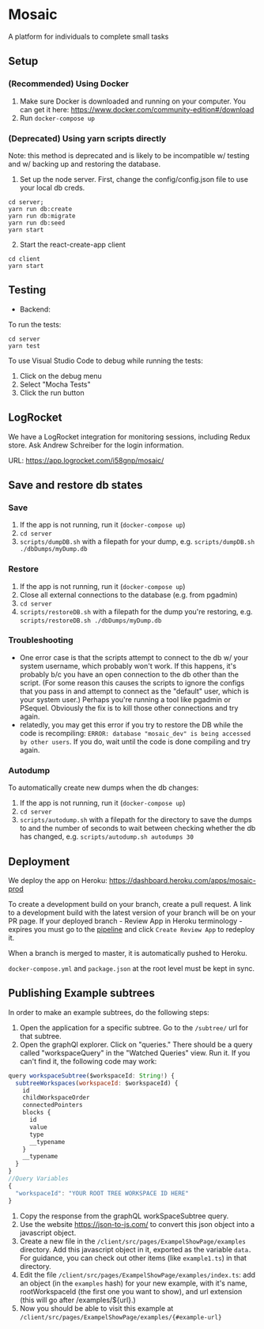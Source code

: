 # Mosaic 

A platform for individuals to complete small tasks

## Setup

### (Recommended) Using Docker

1. Make sure Docker is downloaded and running on your computer. You can get it here: https://www.docker.com/community-edition#/download
2. Run `docker-compose up`

### (Deprecated) Using yarn scripts directly

Note: this method is deprecated and is likely to be incompatible w/ testing and w/ backing up and restoring the database.

1. Set up the node server.
  First, change the config/config.json file to use your local db creds.
  
```
cd server;
yarn run db:create
yarn run db:migrate
yarn run db:seed
yarn start
```

2. Start the react-create-app client

```
cd client 
yarn start
```

## Testing

- Backend:

To run the tests:

```
cd server
yarn test
```

To use Visual Studio Code to debug while running the tests:
1. Click on the debug menu
2. Select "Mocha Tests"
3. Click the run button

## LogRocket

We have a LogRocket integration for monitoring sessions, including Redux store. Ask Andrew Schreiber for the login information.

URL: https://app.logrocket.com/i58gnp/mosaic/

## Save and restore db states

### Save

1. If the app is not running, run it (`docker-compose up`)
1. `cd server`
1. `scripts/dumpDB.sh` with a filepath for your dump, e.g. `scripts/dumpDB.sh ./dbDumps/myDump.db`

### Restore

1. If the app is not running, run it (`docker-compose up`)
1. Close all external connections to the database (e.g. from pgadmin)
1. `cd server`
1. `scripts/restoreDB.sh` with a filepath for the dump you're restoring, e.g. `scripts/restoreDB.sh ./dbDumps/myDump.db`

### Troubleshooting
- One error case is that the scripts attempt to connect to the db w/ your system username, which probably won't work. If this happens, it's probably b/c you have an open connection to the db other than the script. (For some reason this causes the scripts to ignore the configs that you pass in and attempt to connect as the "default" user, which is your system user.) Perhaps you're running a tool like pgadmin or PSequel. Obviously the fix is to kill those other connections and try again.
- relatedly, you may get this error if you try to restore the DB while the code is recompiling: `ERROR: database "mosaic_dev" is being accessed by other users`. If you do, wait until the code is done compiling and try again.

### Autodump

To automatically create new dumps when the db changes:
1. If the app is not running, run it (`docker-compose up`)
1. `cd server`
1. `scripts/autodump.sh` with a filepath for the directory to save the dumps to and the number of seconds to wait between checking whether the db has changed, e.g. `scripts/autodump.sh autodumps 30`

## Deployment
We deploy the app on Heroku: https://dashboard.heroku.com/apps/mosaic-prod

To create a development build on your branch, create a pull request. A link to a development build with the latest version of your branch will be on your PR page. If your deployed branch - Review App in Heroku terminology - expires you must go to the [pipeline](https://dashboard.heroku.com/pipelines/00d7422d-a5ee-4b56-ae40-76c0ade1a023) and click `Create Review App` to redeploy it.

When a branch is merged to master, it is automatically pushed to Heroku.

`docker-compose.yml` and `package.json` at the root level must be kept in sync.

## Publishing Example subtrees
In order to make an example subtrees, do the following steps:

1. Open the application for a specific subtree. Go to the ``/subtree/`` url for that subtree.
1. Open the graphQl explorer. Click on "queries." There should be a query called "workspaceQuery" in the "Watched Queries" view. Run it. If you can't find it, the following code may work:

``` js
query workspaceSubtree($workspaceId: String!) {
  subtreeWorkspaces(workspaceId: $workspaceId) {
    id
    childWorkspaceOrder
    connectedPointers
    blocks {
      id
      value
      type
      __typename
    }
    __typename
  }
}
//Query Variables
{
  "workspaceId": "YOUR ROOT TREE WORKSPACE ID HERE"
}
```

1. Copy the response from the graphQL workSpaceSubtree query.
1. Use the website https://json-to-js.com/ to convert this json object into a javascript object.
1. Create a new file in the ``/client/src/pages/ExampelShowPage/examples`` directory. Add this javascript object in it, exported as the variable ``data.`` For guidance, you can check out other items (like ``example1.ts``) in that directory. 
1. Edit the file ``/client/src/pages/ExampelShowPage/examples/index.ts``: add an object (in the ``examples`` hash) for your new example, with it's name, rootWorkspaceId (the first one you want to show), and url extension (this will go after /examples/${url}.)
1. Now you should be able to visit this example at ``/client/src/pages/ExampelShowPage/examples/{#example-url}``
